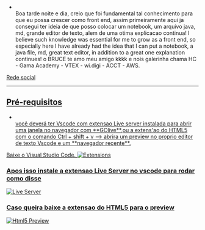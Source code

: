 - <br>
    Boa tarde noite e dia, creio que foi fundamental tal conhecimento para que eu possa crescer como front end, assim primeiramente aqui ja consegui ter ideia de que posso colocar um notebook, um arquivo java, md, grande editor de texto, alem de uma otima explicacao continua! 
    I believe such knowledge was essential for me to grow as a front end, so especially here I have already had the idea that I can put a notebook, a java file, md, great text editor, in addition to a great one explanation continues! o BRUCE te amo meu amigo kkkk e nois galerinha chama HC - Gama Academy - VTEX - wi.digi - ACCT - AWS.


<a href = "https://www.linkedin.com/in/hyago-vieira-086163180/">Rede social

_________________________________________________________________________________________________________________________________________


## Pré-requisitos
- <br>
  você deverá ter Vscode com extensao Live server instalada para abrir uma janela no navegador com **GOlive**,ou a extens'ao do HTML5 com o comando Ctrl + shift + v --> abrira um preview no proprio editor de texto Vscode e um **navegador recente**.

<a href = "https://code.visualstudio.com/">Baixe o Visual Studio Code. 
                    <img src = "https://blog.cod3r.com.br/wp-content/uploads/2020/11/12.png" alt = "Extensions">
<h3> Apos isso instale a extensao Live Server no vscode para rodar como disse</h3>
<img src = "https://miro.medium.com/max/1838/1*5Ls-Y7HNYtg8xmZwtgEO1g.png" alt = "Live Server">

<h3> Caso queira baixe a extensao do HTML5 para o preview</h3>
<img src = "https://qph.fs.quoracdn.net/main-qimg-c0b99d8c6ac670c597e4dc2ffc9f71bf" alt = "Html5 Preview">

